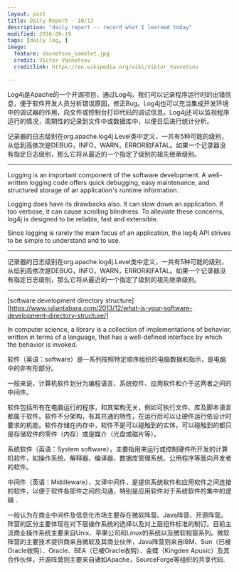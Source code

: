 ```yaml
---
layout: post
title: Daily Report - 10/13
description: "daily report -- record what I learned today"
modified: 2016-09-19
tags: [daily log, ]
image:
  feature: Vasnetsov_samolet.jpg
  credit: Victor Vasnetsov
  creditlink: https://en.wikipedia.org/wiki/Viktor_Vasnetsov

---
```

Log4j是Apache的一个开源项目，通过Log4j，我们可以记录程序运行时的出错信息，便于软件开发人员分析错误原因，修正Bug。Log4j也可以充当集成开发环境中的调试器的作用，向文件或控制台打印代码的调试信息。Log4j还可以监视程序运行的情况，周期性的记录到文件中或数据库中，以便日后进行统计分析。 

记录器的日志级别在org.apache.log4j.Level类中定义，一共有5种可能的级别，从低到高依次是DEBUG，INFO，WARN，ERROR和FATAL。如果一个记录器没有指定日志级别，那么它将从最近的一个指定了级别的祖先继承级别。 

---

Logging is an important component of the software development. A well-written logging code offers quick debugging, easy maintenance, and structured storage of an application's runtime information.

Logging does have its drawbacks also. It can slow down an application. If too verbose, it can cause scrolling blindness. To alleviate these concerns, log4j is designed to be reliable, fast and extensible.

Since logging is rarely the main focus of an application, the log4j API strives to be simple to understand and to use.

---

记录器的日志级别在org.apache.log4j.Level类中定义，一共有5种可能的级别，从低到高依次是DEBUG，INFO，WARN，ERROR和FATAL。如果一个记录器没有指定日志级别，那么它将从最近的一个指定了级别的祖先继承级别。 

---
[software development directory structure][https://www.iuliantabara.com/2013/12/what-is-your-software-development-directory-structure/]

In computer science, a library is a collection of implementations of behavior, written in terms of a language, that has a well-defined interface by which the behavior is invoked. 

软件（英语：software）是一系列按照特定顺序组织的电脑数据和指示，是电脑中的非有形部分。

一般来说，计算机软件划分为编程语言、系统软件、应用软件和介于这两者之间的中间件。

软件包括所有在电脑运行的程序，和其架构无关，例如可执行文件、库及脚本语言都属于软件。软件不分架构，有其共通的特性，在运行后可以让硬件运行依设计时要求的机能。软件存储在内存中，软件不是可以碰触到的实体，可以碰触到的都只是存储软件的零件（内存）或是媒介（光盘或磁片等）。

系统软件（英语：System software），主要指用来运行或控制硬件所开发的计算机软件，如操作系统、解释器、编译器、数据库管理系统、公用程序等面向开发者的软件。

中间件（英语：Middleware），又译中间件，是提供系统软件和应用软件之间连接的软件，以便于软件各部件之间的沟通，特别是应用软件对于系统软件的集中的逻辑
.

一般认为在商业中间件及信息化市场主要存在微软阵营、Java阵营、开源阵营。阵营的区分主要体现在对下层操作系统的选择以及对上层组件标准的制订。目前主流商业操作系统主要来自Unix、苹果公司和Linux的系统以及微软视窗系列。微软阵营的主要技术提供商来自微软及其商业伙伴，Java阵营则来自IBM、Sun（已被Oracle收购）、Oracle、BEA（已被Oracle收购）、金蝶（Kingdee Apusic）及其合作伙伴，开源阵营则主要来自诸如Apache，SourceForge等组织的共享代码.